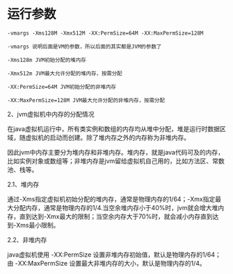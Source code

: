 # 运行参数

```纯文本
-vmargs -Xms128M -Xmx512M -XX:PermSize=64M -XX:MaxPermSize=128M

-vmargs 说明后面是VM的参数，所以后面的其实都是JVM的参数了

-Xms128m JVM初始分配的堆内存

-Xmx512m JVM最大允许分配的堆内存，按需分配

-XX:PermSize=64M JVM初始分配的非堆内存

-XX:MaxPermSize=128M JVM最大允许分配的非堆内存，按需分配
```

2、jvm虚拟机中内存的分配情况

在java虚拟机运行中，所有类实例和数组的内存均从堆中分配，堆是运行时数据区域，随虚拟机的启动而创建。除了堆内存之外的内存称为非堆内存。

因此jvm中内存主要分为堆内存和非堆内存。堆内存，就是java代码可及的内存，比如实例对象或数组等；非堆内存是jvm留给虚拟机自己用的，比如方法区、常数池、栈等。

2.1、堆内存

通过-Xms指定虚拟机初始分配的堆内存，通常是物理内存的1/64；-Xmx指定最大分配内存，通常是物理内存的1/4.当空余堆内存小于40%时，jvm就会增大堆内存，直到达到-Xmx最大的限制；当空余内存大于70%时，就会减小内存直到达到-Xms最小限制。

2.2、非堆内存

java虚拟机使用 -XX:PermSize 设置非堆内存初始值，默认是物理内存的1/64；由 -XX:MaxPermSize 设置最大非堆内存的大小，默认是物理内存的1/4。
